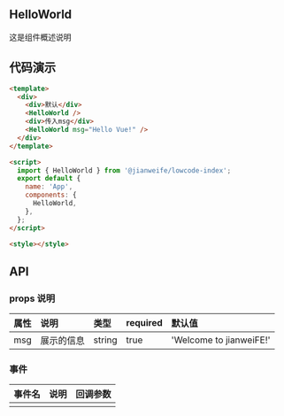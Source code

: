 ## HelloWorld

这是组件概述说明

## 代码演示

<HelloWorldDemo />

```html
<template>
  <div>
    <div>默认</div>
    <HelloWorld />
    <div>传入msg</div>
    <HelloWorld msg="Hello Vue!" />
  </div>
</template>

<script>
  import { HelloWorld } from '@jianweife/lowcode-index';
  export default {
    name: 'App',
    components: {
      HelloWorld,
    },
  };
</script>

<style></style>
```

## API

### props 说明

| 属性 | 说明       | 类型   | required | 默认值                  |
| :--- | :--------- | :----- | :------- | :---------------------- |
| msg  | 展示的信息 | string | true     | 'Welcome to jianweiFE!' |

### 事件

| 事件名 | 说明 | 回调参数 |
| :----- | :--- | :------- |
|        |      |          |
